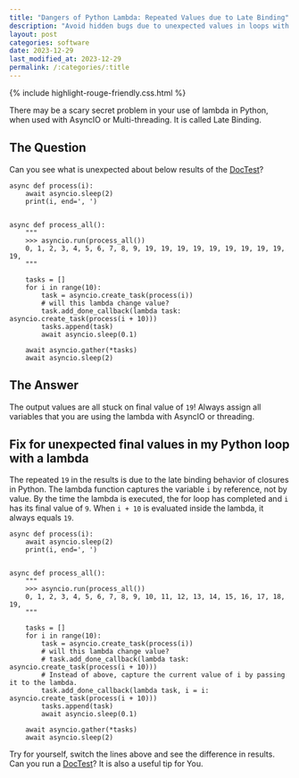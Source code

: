 ```yaml
---  
title: "Dangers of Python Lambda: Repeated Values due to Late Binding"
description: "Avoid hidden bugs due to unexpected values in loops with AsyncIO or Multi-threading Python."
layout: post
categories: software
date: 2023-12-29
last_modified_at: 2023-12-29
permalink: /:categories/:title
---
```


{% include highlight-rouge-friendly.css.html %}

There may be a scary secret problem in your use of lambda in Python, when used with AsyncIO or Multi-threading. It is called Late Binding.

## The Question
Can you see what is unexpected about below results of the [DocTest](https://docs.python.org/3/library/doctest.html)?

```
async def process(i):
    await asyncio.sleep(2)
    print(i, end=', ')


async def process_all():
    """
    >>> asyncio.run(process_all())
    0, 1, 2, 3, 4, 5, 6, 7, 8, 9, 19, 19, 19, 19, 19, 19, 19, 19, 19, 19,
    """

    tasks = []
    for i in range(10):
        task = asyncio.create_task(process(i))
        # will this lambda change value?
        task.add_done_callback(lambda task: asyncio.create_task(process(i + 10)))
        tasks.append(task)
        await asyncio.sleep(0.1)

    await asyncio.gather(*tasks)
    await asyncio.sleep(2)
```

## The Answer
The output values are all stuck on final value of `19`! Always assign all variables that you are using the lambda with AsyncIO or threading.


## Fix for unexpected final values in my Python loop with a lambda
The repeated `19` in the results is due to the late binding behavior of closures in Python. The lambda function captures the variable `i` by reference, not by value. By the time the lambda is executed, the for loop has completed and `i` has its final value of `9`. When `i + 10` is evaluated inside the lambda, it always equals `19`.


```
async def process(i):
    await asyncio.sleep(2)
    print(i, end=', ')


async def process_all():
    """
    >>> asyncio.run(process_all())
    0, 1, 2, 3, 4, 5, 6, 7, 8, 9, 10, 11, 12, 13, 14, 15, 16, 17, 18, 19,
    """

    tasks = []
    for i in range(10):
        task = asyncio.create_task(process(i))
        # will this lambda change value?
        # task.add_done_callback(lambda task: asyncio.create_task(process(i + 10)))
        # Instead of above, capture the current value of i by passing it to the lambda.
        task.add_done_callback(lambda task, i = i: asyncio.create_task(process(i + 10)))
        tasks.append(task)
        await asyncio.sleep(0.1)

    await asyncio.gather(*tasks)
    await asyncio.sleep(2)
```


Try for yourself, switch the lines above and see the difference in results. Can you run a [DocTest](https://docs.python.org/3/library/doctest.html)? It is also a useful tip for You.